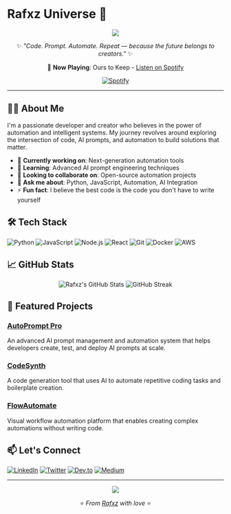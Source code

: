 # Rafxz Universe 🚀

<p align="center">
  <img src="https://capsule-render.vercel.app/api?type=waving&color=0:0f0c29,50:302b63,100:24243e&height=200&section=header&text=Rafxz%20Universe&fontSize=50&fontColor=ffffff&animation=fadeIn&fontAlignY=35" />
</p>

<div align="center">
  
✨ *"Code. Prompt. Automate. Repeat — because the future belongs to creators."* ✨

🎵 **Now Playing**: Ours to Keep - [Listen on Spotify](https://open.spotify.com/track/7flKzMJj46Ttsb62sM93zy)

[![Spotify](https://img.shields.io/badge/Spotify-1ED760?style=for-the-badge&logo=spotify&logoColor=white)](https://open.spotify.com/track/7flKzMJj46Ttsb62sM93zy)

</div>

---

## 👨‍💻 About Me

I'm a passionate developer and creator who believes in the power of automation and intelligent systems. My journey revolves around exploring the intersection of code, AI prompts, and automation to build solutions that matter.

- 🔭 **Currently working on**: Next-generation automation tools
- 🌱 **Learning**: Advanced AI prompt engineering techniques
- 👯 **Looking to collaborate on**: Open-source automation projects
- 💬 **Ask me about**: Python, JavaScript, Automation, AI Integration
- ⚡ **Fun fact**: I believe the best code is the code you don't have to write yourself

## 🛠️ Tech Stack

![Python](https://img.shields.io/badge/Python-3776AB?style=for-the-badge&logo=python&logoColor=white)
![JavaScript](https://img.shields.io/badge/JavaScript-F7DF1E?style=for-the-badge&logo=javascript&logoColor=black)
![Node.js](https://img.shields.io/badge/Node.js-339933?style=for-the-badge&logo=nodedotjs&logoColor=white)
![React](https://img.shields.io/badge/React-20232A?style=for-the-badge&logo=react&logoColor=61DAFB)
![Git](https://img.shields.io/badge/Git-F05032?style=for-the-badge&logo=git&logoColor=white)
![Docker](https://img.shields.io/badge/Docker-2496ED?style=for-the-badge&logo=docker&logoColor=white)
![AWS](https://img.shields.io/badge/AWS-232F3E?style=for-the-badge&logo=amazonaws&logoColor=white)

## 📈 GitHub Stats

<p align="center">
  <img src="https://github-readme-stats.vercel.app/api?username=rafxz&show_icons=true&theme=radical" alt="Rafxz's GitHub Stats" />
  <img src="https://github-readme-streak-stats.herokuapp.com/?user=rafxz&theme=radical" alt="GitHub Streak" />
</p>

## 🌟 Featured Projects

### [AutoPrompt Pro](https://github.com/rafxz/autoprompt-pro)
An advanced AI prompt management and automation system that helps developers create, test, and deploy AI prompts at scale.

### [CodeSynth](https://github.com/rafxz/codesynth)
A code generation tool that uses AI to automate repetitive coding tasks and boilerplate creation.

### [FlowAutomate](https://github.com/rafxz/flowautomate)
Visual workflow automation platform that enables creating complex automations without writing code.

## 📫 Let's Connect

[![LinkedIn](https://img.shields.io/badge/LinkedIn-0077B5?style=for-the-badge&logo=linkedin&logoColor=white)](https://linkedin.com/in/rafxz)
[![Twitter](https://img.shields.io/badge/Twitter-1DA1F2?style=for-the-badge&logo=twitter&logoColor=white)](https://twitter.com/rafxz)
[![Dev.to](https://img.shields.io/badge/dev.to-0A0A0A?style=for-the-badge&logo=dev.to&logoColor=white)](https://dev.to/rafxz)
[![Medium](https://img.shields.io/badge/Medium-12100E?style=for-the-badge&logo=medium&logoColor=white)](https://medium.com/@rafxz)

---

<p align="center">
  <img src="https://capsule-render.vercel.app/api?type=waving&color=0:0f0c29,50:302b63,100:24243e&height=120&section=footer"/>
</p>

<div align="center">
  
⭐️ *From [Rafxz](https://github.com/rafxz) with love* ⭐️

</div>
